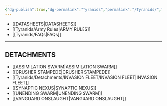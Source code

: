```yaml
---
{"dg-publish":true,"dg-permalink":"Tyranids","permalink":"/Tyranids/","contentClasses":"menu","created":"2023-12-13T16:11:58.145+07:00","updated":"2023-12-14T19:22:01.427+07:00"}
---
```


- [[DATASHEETS\|DATASHEETS]]
- [[Tyranids/Army Rules\|ARMY RULES]]
- [[Tyranids/FAQs\|FAQs]]

***

## DETACHMENTS

- [[ASSIMILATION SWARM\|ASSIMILATION SWARM]]
- [[CRUSHER STAMPEDE\|CRUSHER STAMPEDE]]
- [[Tyranids/Detachments/INVASION FLEET/INVASION FLEET\|INVASION FLEET]]
- [[SYNAPTIC NEXUS\|SYNAPTIC NEXUS]]
- [[UNENDING SWARM\|UNENDING SWARM]]
- [[VANGUARD ONSLAUGHT\|VANGUARD ONSLAUGHT]]
